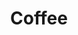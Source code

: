 ---
permalink: none
slug: coffee2

title: Coffee
type: Break
category:
time: "15:00"
time_slot: "15:00"
duration: 45
room: DAC Lobby
speakers:
description:
---